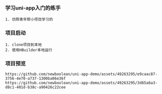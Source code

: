 ### 学习uni-app入门的练手
    1. 仿照青年帮小项目学习的
### 项目启动
    1. clone项目到本地
    2. 使用HBuilder本地运行
### 项目预览
    https://github.com/newboolean/uni-app-demo/assets/49263295/e9caac87-3756-4e70-a737-1300ba06e36f
    https://github.com/newboolean/uni-app-demo/assets/49263295/3d65a6a3-d8c1-401d-b38c-a90426c22cee

